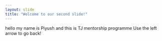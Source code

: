 ```yaml
---
layout: slide
title: "Welcome to our second slide!"
---
```

hello my name is Piyush and this is TJ mentorship programme
Use the left arrow to go back!
